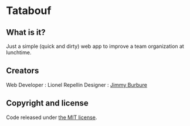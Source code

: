 Tatabouf
===

## What is it?

Just a simple (quick and dirty) web app to improve a team organization at lunchtime.

## Creators

 Web Developer : Lionel Repellin
 Designer : [Jimmy Burbure](http://www.jimmyburbure.fr/)

## Copyright and license

Code released under [the MIT license](https://github.com/twbs/bootstrap/blob/master/LICENSE).